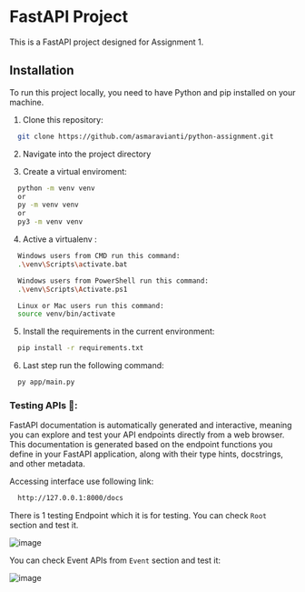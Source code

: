 
# FastAPI Project

This is a FastAPI project designed for Assignment 1.

## Installation

To run this project locally, you need to have Python and pip installed on your machine.

1. Clone this repository:
```bash
  git clone https://github.com/asmaravianti/python-assignment.git
```   
2. Navigate into the project directory
 
3. Create a virtual enviroment:
```bash
  python -m venv venv
  or
  py -m venv venv
  or
  py3 -m venv venv
```
4. Active a virtualenv :
```bash
  Windows users from CMD run this command:
  .\venv\Scripts\activate.bat

  Windows users from PowerShell run this command:
  .\venv\Scripts\Activate.ps1

  Linux or Mac users run this command:
  source venv/bin/activate
```  
5. Install the requirements in the current environment:
```bash
  pip install -r requirements.txt
```  
6. Last step run the following command:
```bash
  py app/main.py
```  


### Testing APIs 🚀:
FastAPI documentation is automatically generated and interactive, meaning you can explore and test your API endpoints directly from a web browser. This documentation is generated based on the endpoint functions you define in your FastAPI application, along with their type hints, docstrings, and other metadata.

Accessing interface use following link:
```bash
  http://127.0.0.1:8000/docs
```  

There is 1 testing Endpoint which it is for testing.
You can check `Root` section and test it.

![image](https://github.com/frdayvz85/python/assets/55210294/825dfd00-706b-436c-b2fe-8ab2b7349eae)

You can check Event APIs from ``Event`` section and test it:

![image](https://github.com/frdayvz85/python/assets/55210294/7609d150-8dfc-4547-8126-184d8ea03129)




